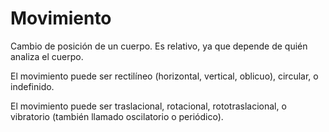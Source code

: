 # Movimiento

Cambio de posición de un cuerpo. Es relativo, ya que depende de quién analiza el cuerpo.

El movimiento puede ser rectilíneo (horizontal, vertical, oblicuo), circular, o indefinido.

El movimiento puede ser traslacional, rotacional, rototraslacional, o vibratorio (también llamado oscilatorio o periódico).
